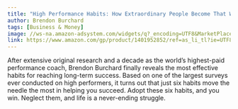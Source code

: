 ```yaml
---
title: "High Performance Habits: How Extraordinary People Become That Way"
author: Brendon Burchard
tags: [Business & Money]
image: //ws-na.amazon-adsystem.com/widgets/q?_encoding=UTF8&MarketPlace=US&ASIN=1401952852&ServiceVersion=20070822&ID=AsinImage&WS=1&Format=_SL250_&tag=ic0e57-20
link: https://www.amazon.com/gp/product/1401952852/ref=as_li_tl?ie=UTF8&camp=1789&creative=9325&creativeASIN=1401952852&linkCode=as2&tag=ic0e57-20&linkId=121aa2e7770e40520df7c17cd97fc83d
---
```


After extensive original research and a decade as the world’s highest-paid performance coach, Brendon Burchard finally reveals the most effective habits for reaching long-term success. Based on one of the largest surveys ever conducted on high performers, it turns out that just six habits move the needle the most in helping you succeed. Adopt these six habits, and you win. Neglect them, and life is a never-ending struggle.
